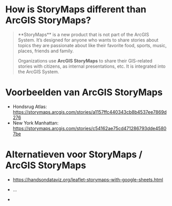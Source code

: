 # How is StoryMaps different than ArcGIS StoryMaps?
<blockquote>**StoryMaps** is a new product that is not part of the ArcGIS System. It’s designed for anyone who wants to share stories about topics they are passionate about like their favorite food, sports, music, places, friends and family.

Organizations use **ArcGIS StoryMaps** to share their GIS-related stories with citizens, as internal presentations, etc. It is integrated into the ArcGIS System.</blockquote>

# Voorbeelden van ArcGIS StoryMaps
* Hondsrug Atlas: https://storymaps.arcgis.com/stories/a1157ffc440343cb8b4537ee7869d276
* New York Manhattan: https://storymaps.arcgis.com/stories/c54162ae75cd471286793dde45807be


# Alternatieven voor StoryMaps / ArcGIS StoryMaps
* https://handsondataviz.org/leaflet-storymaps-with-google-sheets.html
* ...

* 

